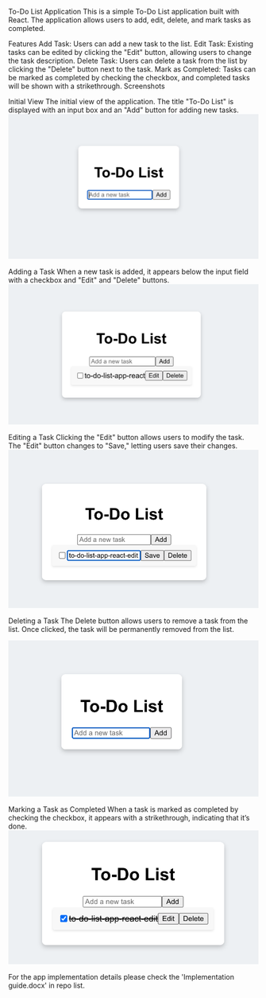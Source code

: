 To-Do List Application This is a simple To-Do List application built with React. The application allows users to add, edit, delete, and mark tasks as completed.

Features Add Task: Users can add a new task to the list. Edit Task: Existing tasks can be edited by clicking the "Edit" button, allowing users to change the task description. Delete Task: Users can delete a task from the list by clicking the "Delete" button next to the task. Mark as Completed: Tasks can be marked as completed by checking the checkbox, and completed tasks will be shown with a strikethrough. Screenshots

Initial View
The initial view of the application. The title "To-Do List" is displayed with an input box and an "Add" button for adding new tasks.
![Initial View](./images/to-do-list.png)

Adding a Task
When a new task is added, it appears below the input field with a checkbox and "Edit" and "Delete" buttons.
![Adding a Task](./images/add-list.png)

Editing a Task
Clicking the "Edit" button allows users to modify the task. The "Edit" button changes to "Save," letting users save their changes.
![Editing a Task](./images/edit-list.png)

Deleting a Task
The Delete button allows users to remove a task from the list. Once clicked, the task will be permanently removed from the list.

![Deleting a Task](./images/delete-task.png)

Marking a Task as Completed
When a task is marked as completed by checking the checkbox, it appears with a strikethrough, indicating that it’s done.
![Completed Task](./images/completed-list.png)

For the app implementation details please check the 'Implementation guide.docx' in repo list.
